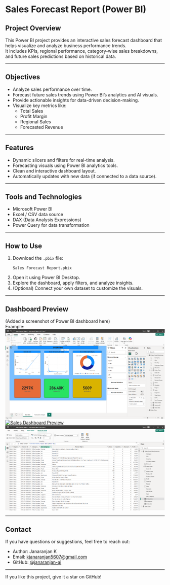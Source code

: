 # Sales Forecast Report (Power BI)

## Project Overview
This Power BI project provides an interactive sales forecast dashboard that helps visualize and analyze business performance trends.  
It includes KPIs, regional performance, category-wise sales breakdowns, and future sales predictions based on historical data.

---

## Objectives
- Analyze sales performance over time.
- Forecast future sales trends using Power BI’s analytics and AI visuals.
- Provide actionable insights for data-driven decision-making.
- Visualize key metrics like:
  - Total Sales
  - Profit Margin
  - Regional Sales
  - Forecasted Revenue

---

## Features
- Dynamic slicers and filters for real-time analysis.
- Forecasting visuals using Power BI analytics tools.
- Clean and interactive dashboard layout.
- Automatically updates with new data (if connected to a data source).

---

## Tools and Technologies
- Microsoft Power BI
- Excel / CSV data source
- DAX (Data Analysis Expressions)
- Power Query for data transformation

---

## How to Use
1. Download the `.pbix` file:
   ```
   Sales Forecast Report.pbix
   ```
2. Open it using Power BI Desktop.
3. Explore the dashboard, apply filters, and analyze insights.
4. (Optional) Connect your own dataset to customize the visuals.

---

## Dashboard Preview
(Added a screenshot of  Power BI dashboard here)  
Example:  
[![Sales Dashboard Preview](IMAGES/Overview.png)](https://github.com/janaranjan-ai/POWER-BI-PROJECTS/blob/main/SALES%20FORECAST%20REPORT/IMAGES/Overview.png)
[![Sales Dashboard Preview](IMAGES/Forecast&Analysis.png)](https://github.com/janaranjan-ai/POWER-BI-PROJECTS/blob/main/SALES%20FORECAST%20REPORT/IMAGES/Forecast&Analysis.png)
[![Sales Dashboard Preview](IMAGES/Datasetpic.png)](https://github.com/janaranjan-ai/POWER-BI-PROJECTS/blob/main/SALES%20FORECAST%20REPORT/IMAGES/Datasetpic.png)

---

## Contact
If you have questions or suggestions, feel free to reach out:
- Author: Janaranjan K
- Email: kjanaranjan5607@gmail.com
- GitHub: [@janaranjan-ai](https://github.com/janaranjan-ai)

---

If you like this project, give it a star on GitHub!
